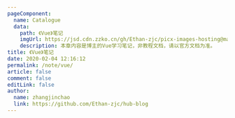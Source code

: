 ```yaml
---
pageComponent:
  name: Catalogue
  data:
    path: 《Vue》笔记
    imgUrl: https://jsd.cdn.zzko.cn/gh/Ethan-zjc/picx-images-hosting@master/20231110143633.12m8a3cxcuio.webp
    description: 本章内容是博主的Vue学习笔记，非教程文档，请以官方文档为准。
title: 《Vue》笔记
date: 2020-02-04 12:16:12
permalink: /note/vue/
article: false
comment: false
editLink: false
author:
  name: zhangjinchao
  link: https://github.com/Ethan-zjc/hub-blog
---
```


